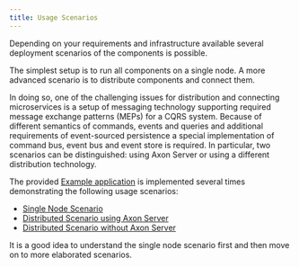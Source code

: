 ```yaml
---
title: Usage Scenarios
---
```


Depending on your requirements and infrastructure available several deployment scenarios of the components is possible.

The simplest setup is to run all components on a single node. A more advanced scenario is to distribute components and connect them.

In doing so, one of the challenging issues for distribution and connecting microservices is a setup of messaging technology
supporting required message exchange patterns (MEPs) for a CQRS system. Because of different semantics of commands,
events and queries and additional requirements of event-sourced persistence a special implementation of
command bus, event bus and event store is required. In particular, two scenarios can be distinguished: using Axon Server
or using a different distribution technology.

The provided [Example application](../example-approval) is implemented several times demonstrating the following usage scenarios:

* [Single Node Scenario](single-node)
* [Distributed Scenario using Axon Server](distributed-axon-server)
* [Distributed Scenario without Axon Server](distributed-no-axon-server)

It is a good idea to understand the single node scenario first and then move on to more elaborated scenarios.
